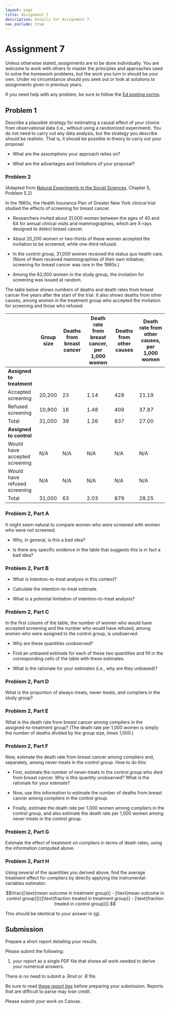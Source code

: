 ```yaml
---
layout: page
title: Assignment 7
description: Details for Assignment 7.
nav_exclude: true
---
```

<head>
	<script src="https://cdn.mathjax.org/mathjax/latest/MathJax.js?config=TeX-AMS-MML_HTMLorMML" type="text/javascript"></script>
</head>

# Assignment 7

Unless otherwise stated, assignments are to be done individually.
You are welcome to work with others to master the principles and approaches used to
solve the homework problems, but the work you turn in should be your own.
Under no circumstance should you seek out or look at solutions to assignments given in previous years.

If you need help with any problem, be sure to follow the [Ed posting norms](../ed_tips).

## Problem 1

Describe a plausible strategy for estimating a causal effect of your choice
from observational data (i.e., without using a randomized experiment). You do not need to carry out any data analysis, but the strategy you describe should be realistic.
That is, it should be possible in theory to carry out your proposal.

* What are the assumptions your approach relies on?

* What are the advantages and limitations of your proposal?

### Problem 2

(Adapted from
<a href="http://www.cambridge.org/us/academic/subjects/politics-international-relations/research-methods-politics/natural-experiments-social-sciences-design-based-approach">
Natural Experiments in the Social Sciences</a>, Chapter 5, Problem 5.2)

In the 1960s, the Health Insurance Plan of Greater New York clinical trial
studied the effects of screening for breast cancer. 

* Researchers invited
about 31,000 women between the ages of 40 and 64 for annual clinical visits
and mammographies, which are X-rays designed to detect breast cancer. 

* About 20,200 women or two-thirds of these women accepted the invitation to be
screened, while one-third refused. 

* In the control group, 31,000 women
received the status quo health care. (None of them received mammographies of
their own initiative; screening for breast cancer was rare in the 1960s.)

* Among the 62,000 women in the study group, the invitation for screening was
issued at random. 

The table below shows numbers of deaths and death rates
from breast cancer five years after the start of the trial. It also shows
deaths from other causes, among women in the treatment group who accepted
the invitation for screening and those who refused.

<div class="datatable-begin"></div>

| | Group size | Deaths from breast cancer | Death rate from breast cancer, per 1,000 women | Deaths from other causes | Death rate from other causes, per 1,000 women |
| ----------- | ----------- | ----------- | ----------- | ----------- | ----------- |
| **Assigned to treatment** |  |  |  |  |  |
| Accepted screening | 20,200 | 23 | 1.14 | 428 | 21.19 |
| Refused screening | 10,800 | 16 | 1.48 | 409 | 37.87 |
| Total | 31,000 | 39 | 1.26 | 837 | 27.00 |
| **Assigned to control** |  |  |  |  |  |
| Would have accepted screening | N/A | N/A | N/A | N/A | N/A |
| Would have refused screening | N/A | N/A | N/A | N/A | N/A |
| Total | 31,000 | 63 | 2.03 | 879 | 28.25 |

<div class="datatable-end"></div>

### Problem 2, Part A

It might seem natural to compare women who were screened with women who
were not screened. 

* Why, in general, is this a bad idea? 

* Is there any
specific evidence in the table that suggests this is in fact a bad idea?

### Problem 2, Part B

* What is intention-to-treat analysis in this context? 

* Calculate the
intention-to-treat estimate. 

* What is a potential limitation of
intention-to-treat analysis?

### Problem 2, Part C

In the first column of the table, the number of women who would have
accepted screening and the number who would have refused, among women
who were assigned to the control group, is unobserved. 

* Why are these quantities unobserved? 

* Find an unbiased
estimate for each of these two quantities and fill in the corresponding
cells of the table with these estimates. 

* What is the rationale for your
estimates (i.e., why are they unbiased)?

### Problem 2, Part D

What is the proportion of always-treats, never-treats, and compliers in
the study group?

### Problem 2, Part E

What is the death rate from breast cancer among compliers in the assigned-to-treatment
group? (The death rate per 1,000 women is simply the number of deaths
divided by the group size, times 1,000.)

### Problem 2, Part F

Now, estimate the death rate from breast cancer among compliers and,
separately,
among never-treats in the control group. How to do this:

* First, estimate the number of never-treats in the control group
who died from breast cancer. Why is this quantity unobserved?
What is the rationale for your estimate?

* Now, use this information to estimate the number of deaths from
breast cancer among compliers in the control group. 

* Finally,
estimate the death rate per 1,000 women among compliers in the
control group,
and also estimate the death rate per 1,000 women among
never-treats in the control group.

### Problem 2, Part G

Estimate the effect of treatment on compliers in terms of death rates,
using the information computed above.

### Problem 2, Part H

Using several of the quantities you derived above, find the average
treatment effect for
compliers by directly applying the instrumental-variables estimator:

$$\frac{[\text{mean outcome in treatment group}] - [\text{mean outcome
in control group}]}{[\text{fraction treated in treatment group}] - [\text{fraction treated
in control group}]}.$$

This should be identical to your answer in (g). 

## Submission

Prepare a short report detailing your results.

Please submit the following:
1. your report as a single PDF file that shows all work needed to derive your numerical answers. 

There is no need to submit a .Rmd or .R file. 

Be sure to read [these report tips](report_tips.md) before preparing your submission. 
Reports that are difficult to parse may lose credit. 

Please submit your work on Canvas.

